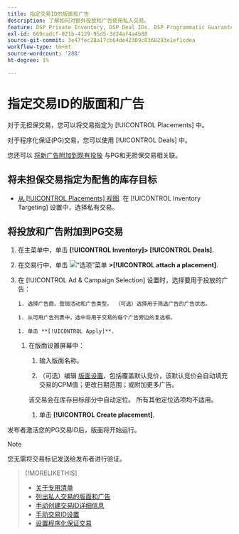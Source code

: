```yaml
---
title: 指定交易ID的版面和广告
description: 了解如何对额外投放和广告使用私人交易。
feature: DSP Private Inventory, DSP Deal IDs, DSP Programmatic Guaranteed Deals
exl-id: 669cadcf-021b-4129-95d5-3d24af4a4b88
source-git-commit: 3e47fec28a17cb64de42309c0368293e1ef1cdea
workflow-type: tm+mt
source-wordcount: '288'
ht-degree: 1%

---
```


# 指定交易ID的版面和广告

对于无担保交易，您可以将交易指定为 [!UICONTROL Placements] 中。

对于程序化保证(PG)交易，您可以使用 [!UICONTROL Deals] 中。

您还可以 [将新广告附加到现有投放](/help/dsp/campaign-management/ads/ad-attach-to-placement.md) 与PG和无担保交易相关联。

## 将未担保交易指定为配售的库存目标

* [从 [!UICONTROL Placements] 视图](/help/dsp/campaign-management/placements/placement-create.md). 在 [!UICONTROL Inventory Targeting] 设置中，选择私有交易。

## 将投放和广告附加到PG交易

1. 在主菜单中，单击 **[!UICONTROL Inventory]> [!UICONTROL Deals].**

1. 在交易行中，单击  ![“选项”菜单](/help/dsp/assets/options-menu.png) **>[!UICONTROL attach a placement]**.

1. 在 [!UICONTROL Ad & Campaign Selection] 设置时，选择要用于投放的广告：

       1. 选择广告商、营销活动和广告类型。 （可选）选择用于筛选广告的广告状态。
       
       1. 从可用广告列表中，选中将用于交易的每个广告旁边的复选框。
       
       1. 单击 **[!UICONTROL Apply]**.
   
   1. 在版面设置屏幕中：

      1. 输入版面名称。

      1. （可选）编辑 [版面设置](/help/dsp/campaign-management/placements/placement-settings.md)，包括覆盖默认竞价，该默认竞价会自动填充交易的CPM值；更改日期范围；或附加更多广告。

      该交易会在库存目标部分中自动定位。 所有其他定位选项均不适用。

      1. 单击 **[!UICONTROL Create placement]**.


发布者激活您的PG交易ID后，版面将开始运行。

>[!NOTE]
>
> 您无需将交易标记发送给发布者进行验证。

>[!MORELIKETHIS]
>
>* [关于专用清单](private-inventory-about.md)
>* [列出私人交易的版面和广告](/help/dsp/inventory/private-deal-view-placements.md)
>* [手动创建交易ID详细信息](deal-id-create.md)
>* [手动交易ID设置](deal-id-settings.md)
>* [设置程序化保证交易](programmatic-guaranteed-set-up.md)

